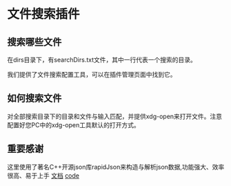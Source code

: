 # 文件搜索插件

## 搜索哪些文件

在dirs目录下，有searchDirs.txt文件，其中一行代表一个搜索的目录。

我们提供了文件搜索配置工具，可以在插件管理页面中找到它。

## 如何搜索文件

对全部搜索目录下的目录和文件与输入匹配，并提供xdg-open来打开文件。注意配置好您PC中的xdg-open工具默认的打开方式。

## 重要感谢
这里使用了著名C++开源json库rapidJson来构造与解析json数据,功能强大、效率很高、易于上手
[文档](http://rapidjson.org/zh-cn/)
[code](https://github.com/Tencent/rapidjson/)